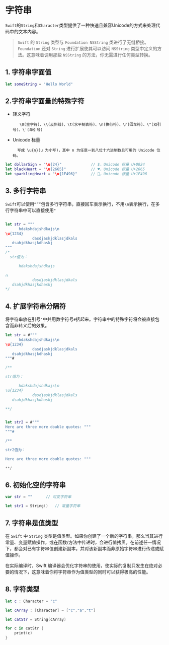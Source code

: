 # 字符串

`Swift`的`String`和`Character`类型提供了一种快速且兼容Unicode的方式来处理代码中的文本内容。

> `Swift` 的 `String` 类型与 `Foundation NSString` 类进行了无缝桥接。`Foundation` 还对 `String` 进行扩展使其可以访问 `NSString` 类型中定义的方法。这意味着调用那些 `NSString` 的方法，你无需进行任何类型转换。

## 1. 字符串字面值

```swift
let someString = "Hello World"

```

## 2.字符串字面量的特殊字符

- 转义字符

         \0(空字符)、\\(反斜线)、\t(水平制表符)、\n(换行符)、\r(回车符)、\"(双引号)、\'(单引号)

- Unicode 标量 

        写成 \u{n}(u 为小写)，其中 n 为任意一到八位十六进制数且可用的 Unicode 位码。

```swift
let dollarSign = "\u{24}"             // $，Unicode 标量 U+0024
let blackHeart = "\u{2665}"           // ♥，Unicode 标量 U+2665
let sparklingHeart = "\u{1F496}"      // 💖，Unicode 标量 U+1F496

```

## 3. 多行字符串

`Swift`可以使用`“”“`包含多行字符串，直接回车表示换行，不用`\n`表示换行，在多行字符串中可以直接使用`"`

```swift

let str = """
      hdakshdajshdkajs\n
\u{1234}
            dasdjaskjdklasjdkals
   dsahjdkhasjkdhaskj
"""
/* 
  str值为：

      hdakshdajshdkajs

ሴ
            dasdjaskjdklasjdkals
   dsahjdkhasjkdhaskj
*/

```

## 4. 扩展字符串分隔符

将字符串放在引号`"`中并用数字符号`#`括起来。字符串中的特殊字符将会被直接包含而非转义后的效果。

```swift
let str = #"""
      hdakshdajshdkajs\n
\u{1234}
            dasdjaskjdklasjdkals
   dsahjdkhasjkdhaskj
"""#

/**

str值为：

      hdakshdajshdkajs\n
\u{1234}
            dasdjaskjdklasjdkals
   dsahjdkhasjkdhaskj

**/


let str2 = #"""
Here are three more double quotes: """
"""#

/**

str2值为：

Here are three more double quotes: """

**/

```


## 6. 初始化空的字符串

```swift
var str = ""      // 可变字符串

let str1 = String()   // 常量字符串
```

## 7. 字符串是值类型

在 `Swift` 中 `String` 类型是值类型。如果你创建了一个新的字符串，那么当其进行常量、变量赋值操作，或在函数/方法中传递时，会进行值拷贝。在前述任一情况下，都会对已有字符串值创建新副本，并对该新副本而非原始字符串进行传递或赋值操作。

在实际编译时，Swift 编译器会优化字符串的使用，使实际的复制只发生在绝对必要的情况下，这意味着你将字符串作为值类型的同时可以获得极高的性能。


## 8. 字符类型

```swift
let c : Character = "c"

let cArray : [Character] = ["c","a","t"]

let catStr = String(cArray)

for c in catStr {
    print(c)
}

```
